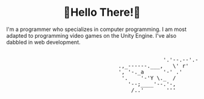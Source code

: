 


<h1 align = "center">🔷Hello There!🔷</h1>
<p>I'm a programmer who specializes in computer programming.
I am most adapted to programming video games on the Unity Engine.
I've also dabbled in web development.</p>
<pre>
                                                             __
                                                 '.'--.--'.-'
                                   .,_------.___,   \' r'
                                   ', '-._a      '-' .'
                                    '.    '-'Y \._  /
                                      '--;____'--.'-,
                                       /..'       '''
</pre>
